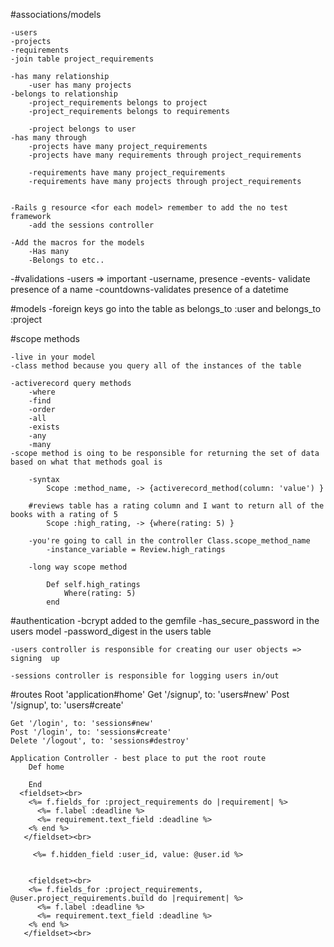 #associations/models

	-users
	-projects
	-requirements
	-join table project_requirements
	
	-has many relationship
		-user has many projects
	-belongs to relationship 
		-project_requirements belongs to project
		-project_requirements belongs to requirements
		
		-project belongs to user
	-has many through 
		-projects have many project_requirements
		-projects have many requirements through project_requirements
		
		-requirements have many project_requirements
		-requirements have many projects through project_requirements
		
		
	-Rails g resource <for each model> remember to add the no test framework
		-add the sessions controller 
		
	-Add the macros for the models 
		-Has many
		-Belongs to etc..
		
-#validations
	-users => important
		-username, presence
	 -events- validate presence of a name 
	-countdowns-validates presence of a datetime
	
#models
	-foreign keys go into the table as belongs_to :user and belongs_to :project
	
#scope methods

	-live in your model 
	-class method because you query all of the instances of the table 
	
	-activerecord query methods
		-where
		-find
		-order
		-all
		-exists
		-any
		-many
	-scope method is oing to be responsible for returning the set of data based on what that methods goal is 
	
		-syntax
			Scope :method_name, -> {activerecord_method(column: 'value') }
	
		#reviews table has a rating column and I want to return all of the books with a rating of 5 
			Scope :high_rating, -> {where(rating: 5) }
			
		-you're going to call in the controller Class.scope_method_name
			-instance_variable = Review.high_ratings
			
		-long way scope method 
		
			Def self.high_ratings
				Where(rating: 5)
			end
#authentication
	-bcrypt added to the gemfile
	-has_secure_password in the users model 
	-password_digest in the users table

	-users controller is responsible for creating our user objects => signing  up
	
	-sessions controller is responsible for logging users in/out 
	
#routes 
	Root 'application#home'
	Get '/signup', to: 'users#new'
	Post '/signup', to: 'users#create'
	
	Get '/login', to: 'sessions#new'
	Post '/login', to: 'sessions#create'
	Delete '/logout', to: 'sessions#destroy'
	
	Application Controller - best place to put the root route
		Def home
		
		End 
      <fieldset><br>
        <%= f.fields_for :project_requirements do |requirement| %>
          <%= f.label :deadline %>
          <%= requirement.text_field :deadline %>
        <% end %>
       </fieldset><br>

         <%= f.hidden_field :user_id, value: @user.id %>

         
        <fieldset><br>
        <%= f.fields_for :project_requirements, @user.project_requirements.build do |requirement| %>
          <%= f.label :deadline %>
          <%= requirement.text_field :deadline %>
        <% end %>
       </fieldset><br>